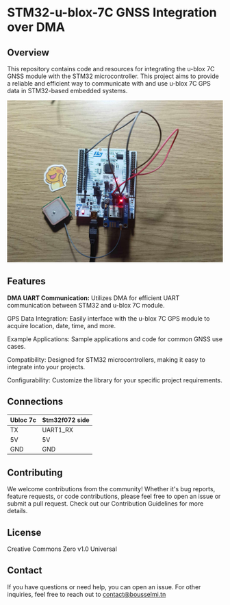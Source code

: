 # STM32-u-blox-7C GNSS Integration over DMA 

## Overview

This repository contains code and resources for integrating the u-blox 7C GNSS module with the STM32 microcontroller.
This project aims to provide a reliable and efficient way to communicate with and use u-blox 7C GPS data in STM32-based embedded systems.

![Image](image.jpg)

## Features

**DMA UART Communication:** Utilizes DMA for efficient UART communication between STM32 and u-blox 7C module.

GPS Data Integration: Easily interface with the u-blox 7C GPS module to acquire location, date, time, and more.

Example Applications: Sample applications and code for common GNSS use cases.

Compatibility: Designed for STM32 microcontrollers, making it easy to integrate into your projects.

Configurability: Customize the library for your specific project requirements.

## Connections

| Ubloc 7c	 | Stm32f072 side |
| ------ | ------ |
| TX | UART1_RX |
| 5V | 5V |
| GND | GND |


## Contributing
We welcome contributions from the community! Whether it's bug reports, feature requests, or code contributions, please feel free to open an issue or submit a pull request. Check out our Contribution Guidelines for more details.

## License

Creative Commons Zero v1.0 Universal


## Contact
If you have questions or need help, you can open an issue.
For other inquiries, feel free to reach out to contact@bousselmi.tn
